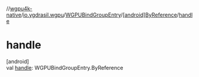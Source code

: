 //[wgpu4k-native](../../../../index.md)/[io.ygdrasil.wgpu](../../index.md)/[WGPUBindGroupEntry](../index.md)/[[android]ByReference](index.md)/[handle](handle.md)

# handle

[android]\
val [handle](handle.md): WGPUBindGroupEntry.ByReference
